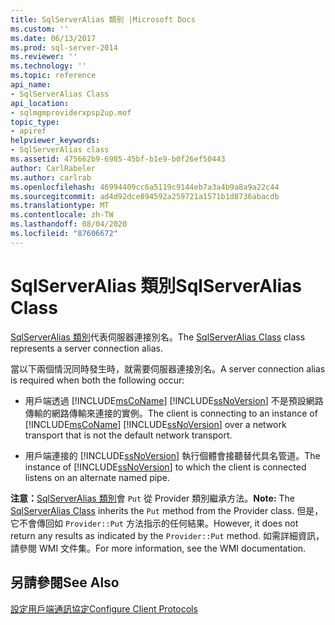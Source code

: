 ```yaml
---
title: SqlServerAlias 類別 |Microsoft Docs
ms.custom: ''
ms.date: 06/13/2017
ms.prod: sql-server-2014
ms.reviewer: ''
ms.technology: ''
ms.topic: reference
api_name:
- SqlServerAlias Class
api_location:
- sqlmgmproviderxpsp2up.mof
topic_type:
- apiref
helpviewer_keywords:
- SqlServerAlias class
ms.assetid: 475662b9-6985-45bf-b1e9-b0f26ef50443
author: CarlRabeler
ms.author: carlrab
ms.openlocfilehash: 46994409cc6a5119c9144eb7a3a4b9a8a9a22c44
ms.sourcegitcommit: ad4d92dce894592a259721a1571b1d8736abacdb
ms.translationtype: MT
ms.contentlocale: zh-TW
ms.lasthandoff: 08/04/2020
ms.locfileid: "87606672"
---
```

# <a name="sqlserveralias-class"></a><span data-ttu-id="fb465-102">SqlServerAlias 類別</span><span class="sxs-lookup"><span data-stu-id="fb465-102">SqlServerAlias Class</span></span>
  <span data-ttu-id="fb465-103">[SqlServerAlias 類別](sqlserveralias-class.md)代表伺服器連接別名。</span><span class="sxs-lookup"><span data-stu-id="fb465-103">The [SqlServerAlias Class](sqlserveralias-class.md) class represents a server connection alias.</span></span>  
  
 <span data-ttu-id="fb465-104">當以下兩個情況同時發生時，就需要伺服器連接別名。</span><span class="sxs-lookup"><span data-stu-id="fb465-104">A server connection alias is required when both the following occur:</span></span>  
  
-   <span data-ttu-id="fb465-105">用戶端透過 [!INCLUDE[msCoName](../../../includes/msconame-md.md)] [!INCLUDE[ssNoVersion](../../../includes/ssnoversion-md.md)] 不是預設網路傳輸的網路傳輸來連接的實例。</span><span class="sxs-lookup"><span data-stu-id="fb465-105">The client is connecting to an instance of [!INCLUDE[msCoName](../../../includes/msconame-md.md)] [!INCLUDE[ssNoVersion](../../../includes/ssnoversion-md.md)] over a network transport that is not the default network transport.</span></span>  
  
-   <span data-ttu-id="fb465-106">用戶端連接的 [!INCLUDE[ssNoVersion](../../../includes/ssnoversion-md.md)] 執行個體會接聽替代具名管道。</span><span class="sxs-lookup"><span data-stu-id="fb465-106">The instance of [!INCLUDE[ssNoVersion](../../../includes/ssnoversion-md.md)] to which the client is connected listens on an alternate named pipe.</span></span>  
  
 <span data-ttu-id="fb465-107">**注意：**[SqlServerAlias 類別](sqlserveralias-class.md)會 `Put` 從 Provider 類別繼承方法。</span><span class="sxs-lookup"><span data-stu-id="fb465-107">**Note:** The [SqlServerAlias Class](sqlserveralias-class.md) inherits the `Put` method from the Provider class.</span></span> <span data-ttu-id="fb465-108">但是，它不會傳回如 `Provider::Put` 方法指示的任何結果。</span><span class="sxs-lookup"><span data-stu-id="fb465-108">However, it does not return any results as indicated by the `Provider::Put` method.</span></span> <span data-ttu-id="fb465-109">如需詳細資訊，請參閱 WMI 文件集。</span><span class="sxs-lookup"><span data-stu-id="fb465-109">For more information, see the WMI documentation.</span></span>  
  
## <a name="see-also"></a><span data-ttu-id="fb465-110">另請參閱</span><span class="sxs-lookup"><span data-stu-id="fb465-110">See Also</span></span>  
 [<span data-ttu-id="fb465-111">設定用戶端通訊協定</span><span class="sxs-lookup"><span data-stu-id="fb465-111">Configure Client Protocols</span></span>](https://technet.microsoft.com/library/ms181035.aspx)  
  
  
